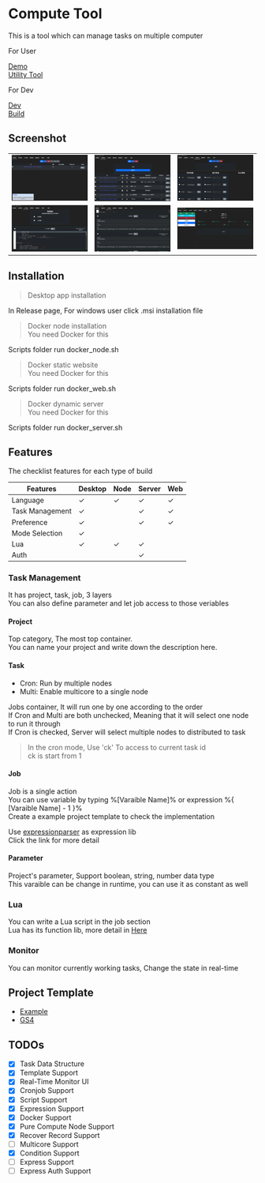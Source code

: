 # Compute Tool

This is a tool which can manage tasks on multiple computer

For User

[Demo](https://elly2018.github.io/Compute-Tool/)\
[Utility Tool](./util/README.md)

For Dev

[Dev](./src/README.md)\
[Build](./scripts/build.js)

## Screenshot

||||
|-|-|-|
|![P](./docs/server.png)|![Flow](./docs/flow.png)|![Para](./docs/parameter.png)|
|![Lua](./docs/luaJob.png)|![commandJob](./docs/commanJob.png)|![pipeline](./docs/execution.png)|

## Installation

> Desktop app installation

In Release page, For windows user click .msi installation file

> Docker node installation\
> You need Docker for this

Scripts folder run docker_node.sh

> Docker static website\
> You need Docker for this

Scripts folder run docker_web.sh

> Docker dynamic server\
> You need Docker for this

Scripts folder run docker_server.sh

## Features

The checklist features for each type of build

|Features|Desktop|Node|Server|Web|
|-|-|-|-|-|
|Language|✓|✓|✓|✓|
|Task Management|✓||✓|✓|
|Preference|✓||✓|✓|
|Mode Selection|✓||||
|Lua|✓|✓|✓||
|Auth|||✓||


### Task Management

It has project, task, job, 3 layers\
You can also define parameter and let job access to those veriables

#### Project

Top category, The most top container.\
You can name your project and write down the description here.

#### Task

- Cron: Run by multiple nodes
- Multi: Enable multicore to a single node

Jobs container, It will run one by one according to the order\
If Cron and Multi are both unchecked, Meaning that it will select one node to run it through\
If Cron is checked, Server will select multiple nodes to distributed to task

> In the cron mode, Use 'ck' To access to current task id\
> ck is start from 1 

#### Job

Job is a single action\
You can use variable by typing %[Varaible Name]% or expression %{ [Varaible Name] - 1 }% \
Create a example project template to check the implementation

Use [expressionparser](https://www.npmjs.com/package/expressionparser) as expression lib\
Click the link for more detail

#### Parameter

Project's parameter, Support boolean, string, number data type\
This varaible can be change in runtime, you can use it as constant as well

### Lua

You can write a Lua script in the job section\
Lua has its function lib, more detail in [Here](./docs/Lua.md)

### Monitor

You can monitor currently working tasks, Change the state in real-time

## Project Template

- [Example](./docs/Example.md)
- [GS4](./docs/GS4.md)

## TODOs

- [x] Task Data Structure
- [x] Template Support
- [x] Real-Time Monitor UI
- [x] Cronjob Support
- [x] Script Support
- [x] Expression Support
- [x] Docker Support
- [x] Pure Compute Node Support
- [x] Recover Record Support
- [ ] Multicore Support
- [x] Condition Support
- [ ] Express Support
- [ ] Express Auth Support
